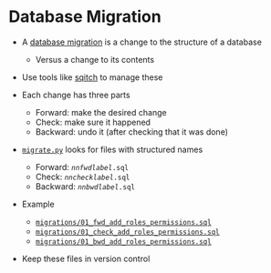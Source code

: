 # Database Migration

-   A [database migration](g:db-migration) is a change to the structure of a database
    -   Versus a change to its contents
-   Use tools like [sqitch][sqitch] to manage these
-   Each change has three parts
    -   Forward: make the desired change
    -   Check: make sure it happened
    -   Backward: undo it (after checking that it was done)
-   [`migrate.py`](./migrate.py) looks for files with structured names
    -   Forward: <code><em>nn</em>_fwd_<em>label</em>.sql</code>
    -   Check: <code><em>nn</em>_check_<em>label</em>.sql</code>
    -   Backward: <code><em>nn</em>_bwd_<em>label</em>.sql</code>
-   Example
    -   [`migrations/01_fwd_add_roles_permissions.sql`](./migrations/01_fwd_add_roles_permissions.sql)
    -   [`migrations/01_check_add_roles_permissions.sql`](./migrations/01_check_add_roles_permissions.sql)
    -   [`migrations/01_bwd_add_roles_permissions.sql`](./migrations/01_bwd_add_roles_permissions.sql)

-   Keep these files in version control

[sqitch]: https://sqitch.org/
